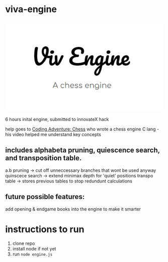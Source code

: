 ﻿# viva-engine

![alt text](logo.png)

6 hours inital engine, submitted to innovateX hack

help goes to [Coding Adventure: Chess](https://www.youtube.com/watch?v=U4ogK0MIzqk) who wrote a chess engine C lang - his video helped me understand key concepts

## includes alphabeta pruning, quiescence search, and transposition table.

a.b pruning -> cut off unneccessary branches that wont be used anyway
quinscece search -> extend minimax depth for 'quiet' positions
transpo table -> stores previous tables to stop redundunt calculations 

## future possible features:

add opening & endgame books into the engine to make it smarter


# instructions to run

1. clone repo
2. install node if not yet
3. run `node engine.js`
